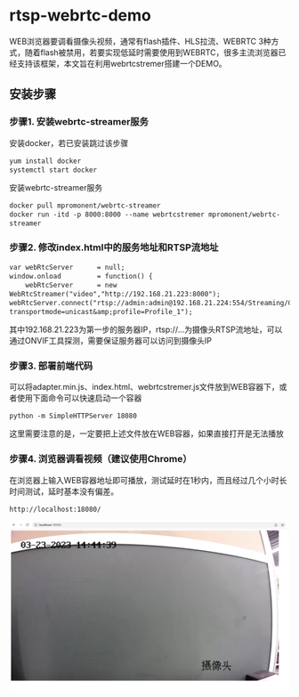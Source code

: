# rtsp-webrtc-demo

WEB浏览器要调看摄像头视频，通常有flash插件、HLS拉流、WEBRTC 3种方式，随着flash被禁用，若要实现低延时需要使用到WEBRTC，很多主流浏览器已经支持该框架，本文旨在利用webrtcstremer搭建一个DEMO。

## 安装步骤

### 步骤1. 安装webrtc-streamer服务

安装docker，若已安装跳过该步骤
```
yum install docker
systemctl start docker
```

安装webrtc-streamer服务
```
docker pull mpromonent/webrtc-streamer
docker run -itd -p 8000:8000 --name webrtcstremer mpromonent/webrtc-streamer
```

### 步骤2. 修改index.html中的服务地址和RTSP流地址

```
var webRtcServer      = null;
window.onload         = function() {
    webRtcServer      = new WebRtcStreamer("video","http://192.168.21.223:8000");
webRtcServer.connect("rtsp://admin:admin@192.168.21.224:554/Streaming/Channels/101?transportmode=unicast&amp;profile=Profile_1");
```

其中192.168.21.223为第一步的服务器IP，rtsp://...为摄像头RTSP流地址，可以通过ONVIF工具探测，需要保证服务器可以访问到摄像头IP

### 步骤3. 部署前端代码

可以将adapter.min.js、index.html、webrtcstremer.js文件放到WEB容器下，或者使用下面命令可以快速启动一个容器

```
python -m SimpleHTTPServer 18080
```

这里需要注意的是，一定要把上述文件放在WEB容器，如果直接打开是无法播放

### 步骤4. 浏览器调看视频（建议使用Chrome）

在浏览器上输入WEB容器地址即可播放，测试延时在1秒内，而且经过几个小时长时间测试，延时基本没有偏差。

```
http://localhost:18080/
```

![](https://github.com/smallmuou/rtsp-webrtc-demo/blob/main/demo.jpg)
